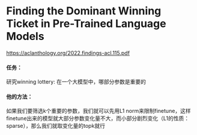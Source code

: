 # Finding the Dominant Winning Ticket in Pre-Trained Language Models

https://aclanthology.org/2022.findings-acl.115.pdf

#### 任务：

研究winning lottery: 在一个大模型中，哪部分参数是重要的

#### 他的方法：

如果我们要筛选k个重要的参数，我们就可以先用L1 norm来限制finetune，这样finetune出来的模型就大部分参数变化量不大，而小部分剧烈变化（L1的性质：sparse），那么我们就取变化量的topk就行
